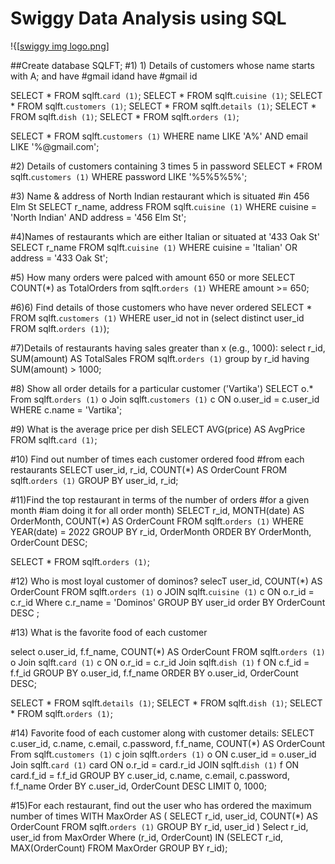 #  Swiggy Data Analysis using SQL

!{[[swiggy img logo.png](https://github.com/Priyaah13/swiggy_sql_project/blob/main/swiggy%20img%20logo.png)]

##Create database SQLFT;
#1) 1) Details of customers whose name starts with A; and have
#gmail idand have
#gmail id

SELECT * FROM sqlft.`card (1)`;
SELECT * FROM sqlft.`cuisine (1)`;
SELECT * FROM sqlft.`customers (1)`;
SELECT * FROM sqlft.`details (1)`;
SELECT * FROM sqlft.`dish (1)`;
SELECT * FROM sqlft.`orders (1)`;

SELECT * 
FROM sqlft.`customers (1)`
WHERE name LIKE 'A%' 
AND email LIKE '%@gmail.com';

#2) Details of customers containing 3 times 5 in password
SELECT * FROM sqlft.`customers (1)`
WHERE password LIKE '%5%5%5%';

#3) Name &amp; address of North Indian restaurant which is situated
#in 456 Elm St
SELECT r_name, 
       address 
FROM sqlft.`cuisine (1)`
WHERE cuisine = 'North Indian' 
AND address = '456 Elm St';

#4)Names of restaurants which are either Italian or situated at '433 Oak St'
SELECT r_name 
FROM sqlft.`cuisine (1)`
WHERE cuisine = 'Italian' 
OR address = '433 Oak St';

#5) How many orders were palced with amount 650 or more
SELECT COUNT(*) as TotalOrders 
from sqlft.`orders (1)`
WHERE amount >= 650;

#6)6) Find details of those customers who have never ordered
SELECT * 
FROM sqlft.`customers (1)`
WHERE user_id not in (select distinct user_id FROM sqlft.`orders (1)`);

#7)Details of restaurants having sales greater than x (e.g., 1000):
select r_id, SUM(amount) AS TotalSales 
FROM  sqlft.`orders (1)` 
group by r_id 
having SUM(amount) > 1000;

#8) Show all order details for a particular customer ('Vartika')
SELECT o.* 
From sqlft.`orders (1)` o
Join sqlft.`customers (1)` c
ON o.user_id = c.user_id
WHERE c.name = 'Vartika';

#9) What is the average price per dish
SELECT AVG(price) AS AvgPrice 
FROM sqlft.`card (1)`;

#10) Find out number of times each customer ordered food
#from each restaurants
SELECT user_id, r_id, COUNT(*) AS OrderCount 
FROM sqlft.`orders (1)`
GROUP BY user_id, r_id;

#11)Find the top restaurant in terms of the number of orders 
#for a given month 
#iam doing it for all order month)
SELECT r_id, MONTH(date) AS OrderMonth, COUNT(*) AS OrderCount
FROM sqlft.`orders (1)`
WHERE YEAR(date) = 2022
GROUP BY r_id, OrderMonth
ORDER BY OrderMonth, OrderCount DESC;

SELECT * FROM sqlft.`orders (1)`;

#12) Who is most loyal customer of dominos?
selecT user_id, COUNT(*) AS OrderCount 
FROM sqlft.`orders (1)` o
JOIN sqlft.`cuisine (1)` c ON o.r_id = c.r_id
Where c.r_name = 'Dominos'
GROUP BY user_id 
order BY OrderCount DESC ;

#13) What is the favorite food of each customer


select o.user_id, f.f_name, COUNT(*) AS OrderCount
FROM sqlft.`orders (1)` o
Join sqlft.`card (1)` c ON o.r_id = c.r_id 
Join sqlft.`dish (1)` f ON c.f_id = f.f_id 
GROUP BY o.user_id, f.f_name
ORDER BY o.user_id, OrderCount DESC;


SELECT * FROM sqlft.`details (1)`;
SELECT * FROM sqlft.`dish (1)`;
SELECT * FROM sqlft.`orders (1)`;

#14) Favorite food of each customer along with customer details:
SELECT c.user_id, c.name, c.email, c.password, f.f_name, COUNT(*) AS OrderCount
From sqlft.`customers (1)` c
join sqlft.`orders (1)` o ON c.user_id = o.user_id
Join sqlft.`card (1)` card ON o.r_id = card.r_id
JOIN sqlft.`dish (1)` f ON card.f_id = f.f_id
GROUP BY c.user_id, c.name, c.email, c.password, f.f_name
Order BY c.user_id, OrderCount DESC
LIMIT 0, 1000;

#15)For each restaurant, find out the user who has ordered the maximum number of times
WITH MaxOrder AS (
    SELECT r_id, user_id, COUNT(*) AS OrderCount 
    FROM sqlft.`orders (1)`
    GROUP BY r_id, user_id
)
Select r_id, user_id 
from MaxOrder 
Where (r_id, OrderCount) IN (SELECT r_id, MAX(OrderCount) FROM MaxOrder GROUP BY r_id);
